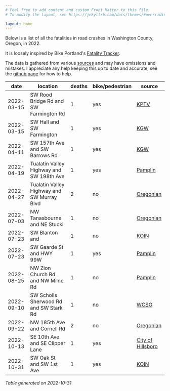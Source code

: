 ```yaml
---
# Feel free to add content and custom Front Matter to this file.
# To modify the layout, see https://jekyllrb.com/docs/themes/#overriding-theme-defaults

layout: home
---
```


Below is a list of all the fatalities in road crashes in Washington County, Oregon, in 2022.

It is loosely inspired by Bike Portland's [Fatality Tracker](https://bikeportland.org/fatality-tracker).

The data is gathered from various [sources](resources/) and may have omissions and mistakes. I appreciate any help keeping this up to date and accurate, see the [github page](https://github.com/barker29/washington-county-oregon-crashes) for how to help.

|date|location|deaths|bike/pedestrian|source|
|---|---|---|---|---|
|2022-03-15|SW Rood Bridge Rd and SW Farmington Rd|1|yes|[KPTV](https://www.kptv.com/2022/03/15/bicyclist-dies-after-being-hit-by-driver-washington-county/)|
|2022-03-15|SW Hall and SW Farmington|1|yes|[KGW](https://www.kgw.com/article/news/local/beaverton-mayor-calls-for-road-upgrades-near-hit-and-run/283-d1b5603a-b63d-4094-bc88-d648ad33f037?s=03)|
|2022-04-11|SW 157th Ave and SW Barrows Rd|1|yes|[KGW](https://www.kgw.com/article/news/crime/beaverton-pedestrian-killed-hit-and-run/283-3ed7cfca-703c-432f-9fa8-0c8ac2e95149)|
|2022-04-19|Tualatin Valley Highway and SW 198th Ave|1|yes|[Pamplin](https://pamplinmedia.com/ht/117-hillsboro-tribune-news/542855-434782-wcso-skateboarder-struck-killed-by-vehicle-in-aloha)|
|2022-04-27|Tualatin Valley Highway and SW Murray Blvd|2|no|[Oregonian](https://www.oregonlive.com/pacific-northwest-news/2022/04/beaverton-crash-involving-sheriffs-deputy-kills-2-leaves-4-in-critical-condition.html)|
|2022-07-03|NW Tanasbourne and NE Stucki|1|no|[Oregonian](https://www.oregonlive.com/news/2022/07/one-person-killed-second-seriously-injured-in-rollover-crash-in-hillsboro-police-say.html)|
|2022-07-23|SW Blanton and |1|no|[KOIN](https://www.koin.com/news/crashes/passenger-dies-when-car-crashes-into-beaverton-yard/)|
|2022-07-23|SW Gaarde St and HWY 99W|1|yes|[Pamplin](https://pamplinmedia.com/ttt/552805-442456-tigard-crash-kills-82-year-old-pedestrian)|
|2022-08-25|NW Zion Church Rd and NW Milne Rd|1|no|[Pamplin](https://pamplinmedia.com/ht/117-hillsboro-tribune-news/555861-444920-cornelius-man-dies-in-two-vehicle-crash-in-washington-county)|
|2022-09-10|SW Scholls Sherwood Rd and SW Stark Rd|1|no|[WCSO](http://www.flashalertnewswire.net/images/news/2022-09/1128/157425/MR220911_Man_Killed_in_Rollover_Crash_Six_Injured_in_Head-on_DUII_Crash.pdf)|
|2022-09-22|NW 185th Ave and Cornell Rd|2|no|[Oregonian](https://www.oregonlive.com/washingtoncounty/2022/09/2-dead-in-car-crash-near-hillsboro-shopping-center-1-person-in-accident-runs-from-scene-police.html)|
|2022-10-13|SE 10th Ave and SE Clipper Lane|1|yes|[City of Hillsboro](https://hillsboro-oregon.civicweb.net/document/50837/TC%20Crash%20Report%20Memo%2010.15.22.pdf)|
|2022-10-31|SW Oak St and SW 1st Ave|1|yes|[KOIN](https://www.koin.com/news/crashes/bicyclist-dies-hillsboro-sw-oak-1st-10312022/)|

*Table generated on 2022-10-31*
